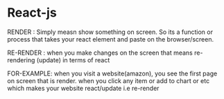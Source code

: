 # React-js

RENDER :  Simply measn show something on screen. So its a function or process that takes your react element and paste on the browser/screen.

RE-RENDER :  when you make changes on the screen that means re-rendering (update) in terms of react

FOR-EXAMPLE: when you visit a website(amazon), you see the first page on screen that is render.
when you click any item or add to chart or etc which makes your website react/update i.e re-render



